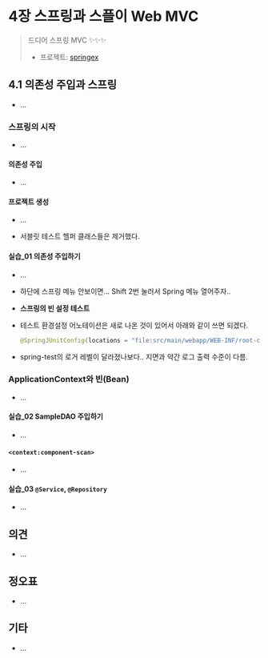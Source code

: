 # 4장 스프링과 스플이 Web MVC

> 드디어 스프링 MVC ✨✨✨
>
> * 프로젝트: [springex](springex)



## 4.1 의존성 주입과 스프링

* ...

### 스프링의 시작

* ...

#### 의존성 주입

* ...

#### 프로젝트 생성

* ...

* 서블릿 테스트 헬퍼 클래스들은 제거했다.

  

#### 실습_01 의존성 주입하기

* ...
* 하단에 스프링 메뉴 안보이면... Shift 2번 눌러서 Spring 메뉴 열어주자..

* **스프링의 빈 설정 테스트**

* 테스트 환경설정 어노테이션은 새로 나온 것이 있어서 아래와 같이 쓰면 되겠다.

  ```java
  @SpringJUnitConfig(locations = "file:src/main/webapp/WEB-INF/root-context.xml")
  ```

* spring-test의 로거 레벨이 달라졌나보다..  지면과 약간 로그 출력 수준이 다름.





### ApplicationContext와 빈(Bean)

* ...



#### 실습_02 SampleDAO 주입하기

* ...

  

#### `<context:component-scan>`

* ...

#### 실습_03 `@Service`, `@Repository`

* ...



## 의견

* ...
  
  

## 정오표

* ...



## 기타

* ...